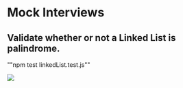 
# Mock Interviews

## Validate whether or not a Linked List is palindrome.

""npm test linkedList.test.js""





![](https://i.ibb.co/9355Bc1/fffff.png)